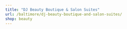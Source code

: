 ```yaml
---
title: "DJ Beauty Boutique & Salon Suites"
url: /baltimore/dj-beauty-boutique-and-salon-suites/
shop: beauty
---
```

